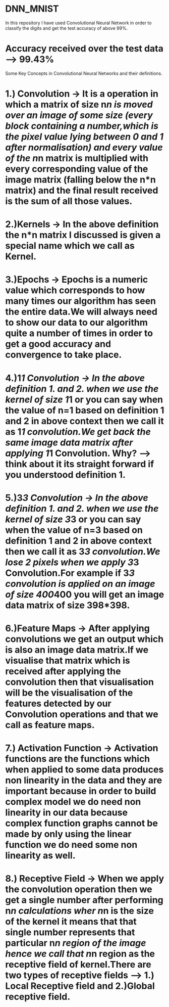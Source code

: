 # DNN_MNIST
In this repository I have used Convolutional Neural Network in order to classify the digits and get the test accuracy of above 99%.

# Accuracy received over the test data --> 99.43%

Some Key Concepts in Convolutional Neural Networks and their definitions.

# 1.) Convolution -> It is a operation in which a matrix of size n*n is moved over an image of some size (every block containing a number,which is the pixel value lying between 0 and 1 after normalisation) and every value of the n*n matrix is multiplied with every corresponding value of the image matrix (falling below the n*n matrix) and the final result received is the sum of all those values.

# 2.)Kernels -> In the above definition the n*n matrix I discussed is given a special name which we call as Kernel.

# 3.)Epochs -> Epochs is a numeric value which corresponds to how many times our algorithm has seen the entire data.We will always need to show our data to our algorithm quite a number of times in order to get a good accuracy and convergence to take place.

# 4.)1*1 Convolution -> In the above definition 1. and 2. when we use the kernel of size 1*1 or you can say when the value of n=1 based on definition 1 and 2 in above context then we call it as 1*1 convolution.We get back the same image data matrix after applying 1*1 Convolution. Why? --> think about it its straight forward if you understood definition 1.

# 5.)3*3 Convolution -> In the above definition 1. and 2. when we use the kernel of size 3*3 or you can say when the value of n=3 based on definition 1 and 2 in above context then we call it as 3*3 convolution.We lose 2 pixels when we apply 3*3 Convolution.For example if 3*3 convolution is applied on an image of size 400*400 you will get an image data matrix of size 398*398.

# 6.)Feature Maps -> After applying convolutions we get an output which is also an image data matrix.If we visualise that matrix which is received after applying the convolution then that visualisation will be the visualisation of the features detected by our Convolution operations and that we call as feature maps.

# 7.) Activation Function -> Activation functions are the functions which when applied to some data produces non linearity in the data and they are important because in order to build complex model we do need non linearity in our data because complex function graphs cannot be made by only using the linear function we do need some non linearity as well.

# 8.) Receptive Field -> When we apply the convolution operation then we get a single number after performing n*n calculations wher n*n is the size of the kernel it means that that single number represents that particular n*n region of the image hence we call that n*n region as the receptive field of kernel.There are two types of receptive fields --> 1.) Local Receptive field and 2.)Global receptive field.

     

